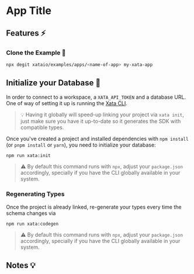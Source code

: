 <!--
- Default example commands to `npm` because it's the stock solution to Node.js.
-
-
- Include a degit code command snippet for low-depth cloning: `npx degit <url>`.
-->

# App Title

<!--
🚀 Starters are named after the stack they power up.
🧙‍♂️ Samples are named after the features they showcase.
-->

## Features ⚡️

<!--🧙‍♂️ If Sample: which features are being showcased. -->

### Clone the Example 🐑

<!--
🚀 Starters: if there is a CLI to use as template, offer a command.
🚀🧙‍♂️ Starter & Samples: provide a degit comand for shallow-cloning.
-->

```sh
npx degit xataio/examples/apps/<name-of-app> my-xata-app
```

## Initialize your Database 🐣

In order to connect to a workspace, a `XATA_API_TOKEN` and a database URL. One of way of setting it up is running the [Xata CLI](https://xata.io/docs/cli/getting-started).

> 💡 Having it globally will speed-up linking your project via `xata init`, just make sure you have it up-to-date so it generates the SDK with compatible types.

Once you've created a project and installed dependencies with `npm install` (or `pnpm install` or `yarn`), you need to initialize your database:

```bash
npm run xata:init
```

> ⚠️ By default this command runs with `npx`, adjust your `package.json` accordingly, specially if you have the CLI globally available in your system.

### Regenerating Types

Once the project is already linked, re-generate your types every time the schema changes via

```
npm run xata:codegen
```

> ⚠️ By default this command runs with `npx`, adjust your `package.json` accordingly, specially if you have the CLI globally available in your system.

<!--
🚀 Starters: how to use it as a template.
🧙‍♂️ Samples: how to run it locally.
-->

## Notes 💡

<!--
Additional notes that can be useful to users.
Links, resources, ...
-->
